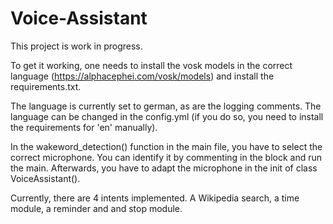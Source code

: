 # Voice-Assistant

This project is work in progress. 

To get it working, one needs to install the vosk models in the correct language (https://alphacephei.com/vosk/models) and install the requirements.txt.

The language is currently set to german, as are the logging comments. The language can be changed in the config.yml (if you do so, you need to install the requirements for 'en' manually).

In the wakeword_detection() function in the main file, you have to select the correct microphone. You can identify it by commenting in the block and run the main. Afterwards, you have to adapt the microphone in the init of class VoiceAssistant().  

Currently, there are 4 intents implemented. A Wikipedia search, a time module, a reminder and and stop module.
